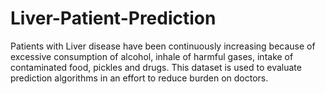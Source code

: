 # Liver-Patient-Prediction
Patients with Liver disease have been continuously increasing because of excessive consumption of alcohol, inhale of harmful gases, intake of contaminated food, pickles and drugs. This dataset is used to evaluate prediction algorithms in an effort to reduce burden on doctors.
